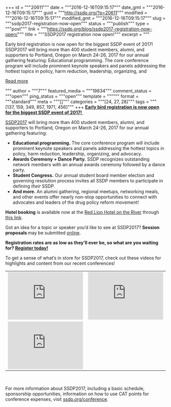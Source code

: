 +++
id = """20611"""
date = """2016-12-16T09:15:17"""
date_gmt = """2016-12-16T09:15:17"""
guid = """http://ssdp.org/?p=20611"""
modified = """2016-12-16T09:15:17"""
modified_gmt = """2016-12-16T09:15:17"""
slug = """ssdp2017-registration-now-open"""
status = """publish"""
type = """post"""
link = """https://ssdp.org/blog/ssdp2017-registration-now-open/"""
title = """SSDP2017 registration now open!"""
excerpt = """<p>Early bird registration is now open for the biggest SSDP event of 2017!  SSDP2017 will bring more than 400 student members, alumni, and supporters to Portland, Oregon on March 24-26, 2017 for our annual gathering featuring: Educational programming. The core conference program will include prominent keynote speakers and panels addressing the hottest topics in policy, harm reduction, leadership, organizing, and</p>
<div class="h10"></div>
<p><a class="more-link2 flat" href="https://ssdp.org/blog/ssdp2017-registration-now-open/">Read more</a></p>
"""
author = """7"""
featured_media = """19834"""
comment_status = """open"""
ping_status = """open"""
template = """"""
format = """standard"""
meta = """[]"""
categories = """[24, 27, 28]"""
tags = """[137, 159, 349, 857, 1971, 456]"""
+++
<a href="https://www.eventbrite.com/e/ssdp2017-the-students-for-sensible-drug-policy-annual-conference-tickets-29383684391"><strong>Early bird registration is now open for the biggest SSDP event of 2017! </strong></a>

<a href="http://ssdp.org/events/ssdp2017/">SSDP2017</a> will bring more than 400 student members, alumni, and supporters to Portland, Oregon on March 24-26, 2017 for our annual gathering featuring:
<ul>
 	<li><strong>Educational programming.</strong> The core conference program will include prominent keynote speakers and panels addressing the hottest topics in policy, harm reduction, leadership, organizing, and advocacy.</li>
 	<li><strong>Awards Ceremony + Dance Party.</strong> SSDP recognizes outstanding network members with an annual awards ceremony followed by a dance party.</li>
 	<li><strong>Student Congress.</strong> Our annual student board member election and governing resolution process invites all SSDP members to participate in defining <i>their</i> SSDP.</li>
 	<li><strong>And more.</strong> An alumni gathering, regional meetups, networking meals, and other events offer nearly non-stop opportunities to connect with advocates and leaders of the drug policy reform movement!</li>
</ul>
<strong>Hotel booking</strong> is available now at the <a href="http://www.redlion.com/jantzen-beach" target="_blank" rel="noopener noreferrer nofollow">Red Lion Hotel on the River</a> through <a href="https://resweb.passkey.com/go/SSDP17" target="_blank" rel="noopener noreferrer nofollow">this link</a>.

Got an idea for a topic or speaker you&#8217;d like to see at SSDP2017?<strong> Session proposals </strong>may be submitted <a href="https://docs.google.com/forms/d/e/1FAIpQLSfFGMFxP8k28AaOleo_zuitpkKen60Y84KaOFWJJb61Z-uKIA/viewform" target="_blank" rel="noopener noreferrer nofollow">online</a>.

<strong>Registration rates are as low as they&#8217;ll ever be, so what are you waiting for? <a href="https://www.eventbrite.com/e/ssdp2017-the-students-for-sensible-drug-policy-annual-conference-tickets-29383684391">Register today!</a></strong>

To get a sense of what&#8217;s in store for SSDP2017, check out these videos for highlights and content from our recent conferences!
<table width="70%">
<tbody>
<tr>
<td width="48%"><iframe width="100%" height="150" frameborder="0" src="https://www.youtube.com/embed/videoseries?list=PLC5VLOYYsLDGlVSULg0kYOsAx6SQecBEC"></iframe></td>
<td width="48%"><iframe width="100%" height="150" frameborder="0" src="https://www.youtube.com/embed/videoseries?list=PLC5VLOYYsLDFSY96zl8v6Ljv9teFScISN"></iframe></td>
</tr>
<tr>
<td><iframe width="100%" height="150" frameborder="0" src="https://www.youtube.com/embed/videoseries?list=PL31E5061C1B96EB37"></iframe></td>
<td></td>
</tr>
</tbody>
</table>
&nbsp;

For more information about SSDP2017, including a basic schedule, sponsorship opportunities, information on how to use CAT points for conference expenses, visit <a href="http://ssdp.org/events/ssdp2017/">ssdp.org/conference</a>.

&nbsp;
